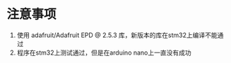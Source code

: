 # 注意事项
1. 使用 adafruit/Adafruit EPD @ 2.5.3 库，新版本的库在stm32上编译不能通过
2. 程序在stm32上测试通过，但是在arduino nano上一直没有成功